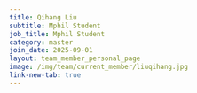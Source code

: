 ```yaml
---
title: Qihang Liu
subtitle: Mphil Student
job_title: Mphil Student
category: master
join_date: 2025-09-01
layout: team_member_personal_page
image: /img/team/current_member/liuqihang.jpg
link-new-tab: true
---
```


